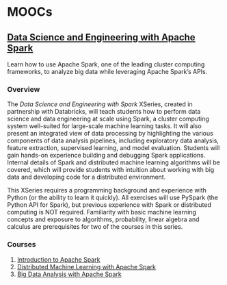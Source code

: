 # MOOCs

## [Data Science and Engineering with Apache Spark][1]

Learn how to use Apache Spark, one of the leading cluster computing frameworks, to analyze big data while leveraging Apache Spark’s APIs.

### Overview

The _Data Science and Engineering with Spark_ XSeries, created in partnership with Databricks, will teach students how to perform data science and data engineering at scale using Spark, a cluster computing system well-suited for large-scale machine learning tasks. It will also present an integrated view of data processing by highlighting the various components of data analysis pipelines, including exploratory data analysis, feature extraction, supervised learning, and model evaluation. Students will gain hands-on experience building and debugging Spark applications. Internal details of Spark and distributed machine learning algorithms will be covered, which will provide students with intuition about working with big data and developing code for a distributed environment.

This XSeries requires a programming background and experience with Python (or the ability to learn it quickly). All exercises will use PySpark (the Python API for Spark), but previous experience with Spark or distributed computing is NOT required. Familiarity with basic machine learning concepts and exposure to algorithms, probability, linear algebra and calculus are prerequisites for two of the courses in this series.

### Courses

1. [Introduction to Apache Spark][2]
1. [Distributed Machine Learning with Apache Spark][3]
1. [Big Data Analysis with Apache Spark][4]

[1]: https://www.edx.org/xseries/data-science-engineering-apache-spark
[2]: https://www.edx.org/course/introduction-apache-spark-uc-berkeleyx-cs105x
[3]: https://www.edx.org/course/distributed-machine-learning-apache-uc-berkeleyx-cs120x
[4]: https://www.edx.org/course/big-data-analysis-apache-spark-uc-berkeleyx-cs110x
